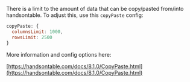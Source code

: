 There is a limit to the amount of data that can be copy/pasted from/into handsontable. To adjust this, use this `copyPaste` config:

```js
copyPaste: {
  columnsLimit: 1000,
  rowsLimit: 2500
}
```

More information and config options here:

[https://handsontable.com/docs/8.1.0/CopyPaste.html](https://handsontable.com/docs/8.1.0/CopyPaste.html)
